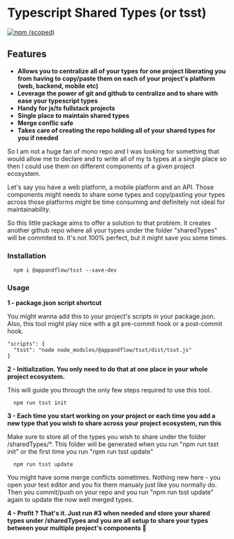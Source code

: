 # Typescript Shared Types (or tsst)

[![npm (scoped)](https://img.shields.io/npm/v/@appandflow/tsst.svg)](https://www.npmjs.com/package/@appandflow/tsst)

## Features

- **Allows you to centralize all of your types for one project liberating you from having to copy/paste them on each of your project's platform (web, backend, mobile etc)**
- **Leverage the power of git and github to centralize and to share with ease your typescript types**
- **Handy for js/ts fullstack projects**
- **Single place to maintain shared types**
- **Merge conflic safe**
- **Takes care of creating the repo holding all of your shared types for you if needed**

So I am not a huge fan of mono repo and I was looking for something that would
allow me to declare and to write all of my ts types at a single place so then I could
use them on different components of a given project ecosystem.

Let's say you have a web platform, a mobile platform and an API.
Those components might needs to share some types and copy/pasting your types
across those platforms might be time consuming and definitely not ideal for maintainability.

So this little package aims to offer a solution to that problem. It creates another
github repo where all your types under the folder "sharedTypes" will be commited to. It's not 100% perfect, but it might save you some times.

### Installation

```
  npm i @appandflow/tsst --save-dev
```

### Usage

**1 - package.json script shortcut**

You might wanna add this to your project's scripts in your package.json.
Also, this tool might play nice with a git pre-commit hook or a post-commit hook.

```
"scripts": {
  "tsst": "node node_modules/@appandflow/tsst/dist/tsst.js"
}
```

**2 - Initialization. You only need to do that at one place in your whole project ecosystem.**

This will guide you through the only few steps required to use this tool.

```
  npm run tsst init
```

**3 - Each time you start working on your project or each time you add a new type that you wish to share across your project ecosystem, run this**

Make sure to store all of the types you wish to share under the folder /sharedTypes/\*.
This folder will be generated when you run "npm run tsst init" or the first time you run
"npm run tsst update"

```
  npm run tsst update
```

You might have some merge conflicts sometimes. Nothing new here - you open your text editor
and you fix them manualy just like you normally do. Then you commit/push on your repo and you run
"npm run tsst update" again to update the now well merged types.

**4 - Profit ? That's it. Just run #3 when needed and store your shared types under /sharedTypes and you are all setup to share your types between your multiple project's components 👏**
